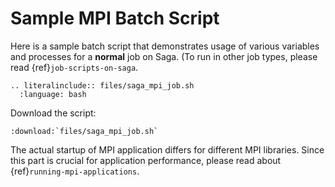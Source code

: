 # Sample MPI Batch Script

Here is a sample batch script that demonstrates usage of various
variables and processes for a **normal** job on Saga.  (To run in
other job types, please read {ref}`job-scripts-on-saga`.

```{eval-rst}
.. literalinclude:: files/saga_mpi_job.sh
  :language: bash
```

Download the script:
```{eval-rst}
:download:`files/saga_mpi_job.sh`
```

The actual startup of MPI application differs for different MPI
libraries.  Since this part is crucial for application performance,
please read about {ref}`running-mpi-applications`.
